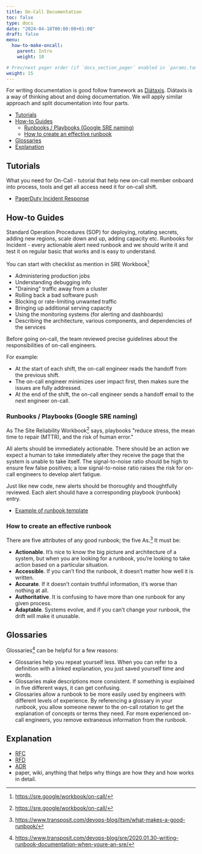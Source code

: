 ```yaml
---
title: On-Call Documentation
toc: false
type: docs
date: "2024-04-18T00:00:00+01:00"
draft: false
menu:
  how-to-make-oncall:
    parent: Intro
    weight: 10

# Prev/next pager order (if `docs_section_pager` enabled in `params.toml`)
weight: 15
---
```


For writing documentation is good follow framework as [Diátaxis](https://diataxis.fr/). Diátaxis is a way of thinking about and doing documentation. We will apply similar approach and split documentation into four parts.

- [Tutorials](#tutorials)
- [How-to Guides](#how-to-guides)
  - [Runbooks / Playbooks (Google SRE naming)](#runbooks--playbooks-google-sre-naming)
  - [How to create an effective runbook](#how-to-create-an-effective-runbook)
- [Glossaries](#glossaries)
- [Explanation](#explanation)

## Tutorials

What you need for On-Call - tutorial that help new on-call member onboard into process, tools and get all access need it for on-call shift.

- [PagerDuty Incident Response](https://response.pagerduty.com/)

## How-to Guides

Standard Operation Procedures (SOP) for deploying, rotating secrets, adding new regions, scale down and up, adding capacity etc. Runbooks for Incident - every actionable alert need runbook and we should write it and test it on regular basic that works and is easy to understand.

You can start with checklist as mention in SRE Workbook[^1]

- Administering production jobs
- Understanding debugging info
- "Draining" traffic away from a cluster
- Rolling back a bad software push
- Blocking or rate-limiting unwanted traffic
- Bringing up additional serving capacity
- Using the monitoring systems (for alerting and dashboards)
- Describing the architecture, various components, and dependencies of the services

Before going on-call, the team reviewed precise guidelines about the responsibilities of on-call engineers. 

For example:
- At the start of each shift, the on-call engineer reads the handoff from the previous shift.
- The on-call engineer minimizes user impact first, then makes sure the issues are fully addressed.
- At the end of the shift, the on-call engineer sends a handoff email to the next engineer on-call.

### Runbooks / Playbooks (Google SRE naming)

As The Site Reliability Workbook[^1] says, playbooks "reduce stress, the mean time to repair (MTTR), and the risk of human error."

All alerts should be immediately actionable. There should be an action we expect a human to take immediately after they receive the page that the system is unable to take itself. The signal-to-noise ratio should be high to ensure few false positives; a low signal-to-noise ratio raises the risk for on-call engineers to develop alert fatigue.

Just like new code, new alerts should be thoroughly and thoughtfully reviewed. Each alert should have a corresponding playbook (runbook) entry.

- [Example of runbook template](https://github.com/SkeltonThatcher/run-book-template/blob/master/run-book-template.md)

### How to create an effective runbook

There are five attributes of any good runbook; the five As.[^3] It must be:

- **Actionable**. It’s nice to know the big picture and architecture of a system, but when you are looking for a runbook, you’re looking to take action based on a particular situation.
- **Accessible**. If you can’t find the runbook, it doesn’t matter how well it is written.
- **Accurate**. If it doesn’t contain truthful information, it’s worse than nothing at all.
- **Authoritative**. It is confusing to have more than one runbook for any given process.
- **Adaptable**. Systems evolve, and if you can’t change your runbook, the drift will make it unusable.

## Glossaries

Glossaries[^2] can be helpful for a few reasons:

- Glossaries help you repeat yourself less. When you can refer to a definition with a linked explanation, you just saved yourself time and words.
- Glossaries make descriptions more consistent. If something is explained in five different ways, it can get confusing.
- Glossaries allow a runbook to be more easily used by engineers with different levels of experience. By referencing a glossary in your runbook, you allow someone newer to the on-call rotation to get the explanation of concepts or terms they need. For more experienced on-call engineers, you remove extraneous information from the runbook.

## Explanation

- [RFC](https://en.wikipedia.org/wiki/Request_for_Comments)
- [RFD](https://rfd.shared.oxide.computer/rfd/0001)
- [ADR](https://adr.github.io/)
- paper, wiki, anything that helps why things are how they and how works in detail.


[^1]: https://sre.google/workbook/on-call/
[^2]: https://www.transposit.com/devops-blog/sre/2020.01.30-writing-runbook-documentation-when-youre-an-sre/
[^3]: https://www.transposit.com/devops-blog/itsm/what-makes-a-good-runbook/
